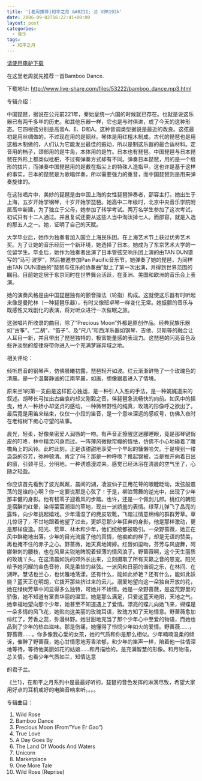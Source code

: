 ```yaml
---
title: '[老周推荐]和平之月 &#8211; 兰 VBR192k'
date: 2006-09-02T16:22:41+00:00
layout: post
categories:
  - 音乐
tags:
  - 和平之月
---
```

[请使用电驴下载](ed2k://|file|%E5%92%8C%E5%B9%B3%E4%B9%8B%E6%9C%88.-.%5B%E5%85%B0%28ORCHID%29%5D.%E4%B8%93%E8%BE%91.%28mp3%29.rar|67106351|FF933A058F86C55F82A170CACBA1A9F5|/)

在这里老周就先推荐一首Bamboo Dance.

下载地址: <http://www.live-share.com/files/53222/bamboo_dance.mp3.html>

专辑介绍：

中国琵琶，据说在公元前221年，秦始皇统一六国的时候就已存在。也就是说这乐器已有两千多年的历史。和其他乐器一样，它也是与时俱进，成了今天的这种形态。它四根弦分别是高音A、E、D和A。这种音调类型据说是最近的改良。这弦最初是用丝绸做的，不过现在用的是钢丝。琴体是用红檀木制成。古代的琵琶也是用这檀木制做的，人们认为它能发出最佳的振动，所以是制这乐器的最合适材料。定音用的档子，颈部用的是牛角，本体用的是竹。日本也有琵琶。中国琵琶与日本琵琶在外形上都类似枇杷，不过有弹奏方式却有不同。弹奏日本琵琶，用的是一个扇形的拔片，而弹奏中国琵琶用的是戴在指尖上的特殊人造指甲。这也许是基于这样的事实，日本的琵琶是为歌唱伴奏，所以需要强力的重音，而中国琵琶则是用来弹奏旋律的。

在这张唱片中，美妙的琵琶是由中国上海的女性琵琶弹奏者，邵容主打。她出生于上海，五岁开始学钢琴，十岁开始学琵琶。她高中二年级时，北京中央音乐学院附属高中新建，为了独立于父母，她参加了转学考试。两万名学生参加了这次考试，初试只有十二人通过。并且复试还要从这些人当中淘汰掉七人。而邵容，就是入选的那五人之一。她，证明了自己的天赋。

大学毕业后，她作为独奏者加入国立上海民乐团。在上海艺术节上获过优秀艺术奖。为了让她的音乐经历一个新环境，她选择了日本。她成为了东京艺术大学的一位留学生。毕业后，她作为独奏者出演了日本管弦交响乐团上演的由TAN DUN谱写的“马可·波罗”，然后被邀参加Pan Pacific音乐节，她弹奏了她的琵琶，为同样由TAN DUN谱曲的“琵琶与弦乐的协奏曲”献上了第一次出演，并得到世界范围的瞩目。目前她定居于东京同时在世界舞台活跃，在亚洲、美国和欧洲的音乐会上表演。

她的演奏风格是由中国琵琶独有的颤音操法（轮指）构成。这就使这乐器有时听起来像是曼陀林（一种琵琶乐器），有时又像班卓琴一样变化无常。她振颤的音乐与既感性又戏剧化的表演，将对听众进行一次催眠之旅。

这张唱片所收录的曲目，除了“Precious Moon”外都是原创作品。经典民族乐器如“古筝”、“二胡”、“笛子”、及“尺八”和西洋乐器如钢琴、吉他、贝斯等的融合让人耳目一新，并且带出了琵琶独特的，极富能量感的表现力。这琵琶的闪亮音色及些许淡愁的旋律将带你进入一个充满梦寐异域之地。

相关评论：

倾听启音的钢琴声，仿佛晨曦初露，琵琶轻开如波。红云渐渐鲜艳了一个玫瑰色的清晨。是一个温馨静谧的江南早晨，如画，想像跟着进入了情境。

原来兰1的第一支曲是这样匠心独运，是一种引人入胜的手法，是一种娓娓道来的叙述。胡琴长弓拉出古幽哀约却又刚毅之音，伴琵琶急流畅快的向前。如风中的摇曳，给人一种娇小却坚贞的感动，一种微带野性的纯真，玫瑰的形像呼之欲出了。最后竟是用笛来结束，仅仅一小段的笛音，是一个意味深远的感叹号，仿佛入夜时在老榕树下痴心守望的故事。

晨光，轻柔，好像亲密爱人润唇的一吻。有声音正撩醒这迷朦睡眼，竟是那琴键俏皮的叮咚，林中精灵闪身而过。一阵薄风微掀帘幔的情怯，仿佛不小心地碰着了雕檐角上的风铃。此时此刻，正是该甜甜地享受一个早起的慵懒哈欠。于是嗅到一缕袅袅的芬芳，弥神顿清。肯定了吗？那是一种呼唤？推起锦被，当是推开向着日出的窗，引颈寻觅。分明地，一种诱惑漫过来。感觉已经沐浴在清晨的空气里了，心随之轻盈。

你应该首先看到了波光粼粼，晨间的湖，凌波仙子正用花萼的眼睫眨动，泼弦般震荡的是谁的心啊？你一定要说那是心弦了！于是，柳浪莺舞的逆光中，出现了少年那丰健的身影。他有韧苇子迎着风的步踏。也许，还是一个佩剑儿郎。桃红的朝阳是宿醉的红晕，染得萤萤潮湿的草地，现出一派娇羞的表情。绿草儿弹飞了晶亮的露珠，向少年挑起嬉戏。少年濡湿了的麂皮软靴，飞踏过情意绵绵的群群芳草。草儿惊讶了，不甘地跟着他望了过去，更妒忌那少年狂奔的身影，他是那样激动，更是那样俊逸。阳光、荒草、林木和少年，他们统统都被吸引。一朵野蔷薇，她正在风中鲜艳地出落。少年的目光流露了他的真情，他痴痴的样子，却是无语的赞美，再也掩不住的赤子之心。野蔷微，她天真地娉婷。红唇如逗吻，芬芳与风旋舞，阿娜带刺的腰枝，也在风里尖锐地睥睨着轻薄的情风浪子。野蔷薇啊，这个天生丽质的玫瑰丫头。在这清晨如洗的郊外长出来，立刻摄取了所有天籁之音的恩宠。阳光给予她闪耀的金色音符，风是柔软的丝弦。一派风和日丽的谐调之乐，在林间、在湖畔。慧诘也兰心，也优雅地荡漾。还有什么，能如此娇艳？还有什么，能如此妖娆？蓝天正在明朗，它拨开那些挤过来的云儿。溺爱地望向这一朵独自开放的花，她在绿树芳草中间显得多么独特，可她并不娇情。她是一朵野蔷薇，是这荒野里的骄傲，她不知道有富贵华丽的温室。她是那么满足，只爱这蓝天艳阳，天地之气。她幸福地望向那个少年，她甚至不知道遇上了爱情。漂亮的蝶儿向她飞来，蝴蝶是一朵多情的风飞花，她贴向这美丽的玫瑰耳语，玫瑰方知了天地情意。野蔷薇愈加绯红了，芳香之蕊，弥漫林野。她甘甜地充当了那个少年心中至爱的物语，而她也品到了少年的热血滋味。那是伤痛，她懂得了怜悯少年如火的爱情。野蔷薇……，野蔷薇……，你多像我心爱的女孩，她的气质和你是那么相似。少年喃喃温柔的倾诉，催醉了野蔷薇，她心甘情愿地芳香浓郁，和少年的笛声一样，陪着他一往情深地等待，等待他美丽如花的姑娘……和月描绘的，是充满智慧的形像。和月物语，总关情。也看少年气质如兰，知情达意

的君子兰。

《兰1》，在和平之月系列中是最最好听的，琵琶的音色发挥的淋漓尽致，希望大家用好点的耳机或好的电脑音响来听。。。。

专辑曲目：

  1. Wild Rose
  2. Bamboo Dance
  3. Precious Moon (From”Yue Er Gao”)
  4. True Love
  5. A Day Goes By
  6. The Land Of Woods And Waters
  7. Unicorn
  8. Marketplace
  9. One More Tale
 10. Wild Rose (Reprise)